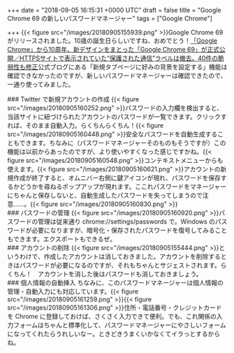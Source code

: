 
+++
date = "2018-09-05 16:15:31 +0000 UTC"
draft = false
title = "Google Chrome 69 の新しいパスワードマネージャー"
tags = ["Google Chrome"]

+++
{{< figure src="/images/20180905155939.png"  >}}Google Chrome 69 がリリースされました。10歳の誕生日らしいですね、おめでとう！[「Google Chrome」から10周年、新デザインをまとった「Google Chrome 69」が正式公開／HTTPSサイトで表示されていた“保護された通信”ラベルは撤去。40件の脆弱性も修正](https://forest.watch.impress.co.jp/docs/news/1141539.html)公式ブログにある「新規タブページに好みの背景を設定する」機能は確認できなかったのですが、新しいパスワードマネージャーは確認できたので、一通り使ってみました。

<div class="section">
    ### Twitter で新規アカウントの作成
    {{< figure src="/images/20180905160252.png"  >}}パスワードの入力欄を検出すると、当該サイトに紐づけられたアカウントのパスワードが一覧できます。クリックすれば、そのまま自動入力。らくちんらくちん！{{< figure src="/images/20180905160448.png"  >}}安全なパスワードを自動生成することもできます。ちなみに（パスワードマネージャーそのものもそうですが）この機能は以前からあったのですが、より使いやすくなった感じですかね。{{< figure src="/images/20180905160548.png"  >}}コンテキストメニューからも使えます。{{< figure src="/images/20180905160621.png"  >}}アカウントの新規作成が終了すると、オムニバー右側に鍵アイコンが現れ、パスワードを保存するかどうかを尋ねるポップアップが現れます。ここれパスワードをマネージャーにちゃんと保存しないと、自動生成したパスワードを失ってしまうので注意……。{{< figure src="/images/20180905160830.png"  >}}<br/>


</div>
<div class="section">
    ### パスワードの管理
    {{< figure src="/images/20180905160920.png"  >}}パスワードの管理は従来通り chrome://settings/passwords で。Windows のパスワードが必要になりますが、暗号化・保存されたパスワードを復号してみることもできます。エクスポートもできるぜ。

</div>
<div class="section">
    ### アカウントの削除
    {{< figure src="/images/20180905155444.png"  >}}というわけで、作成したアカウントは消しておきました。アカウントを削除するときはパスワードが必要になるのですが、それもちゃんとサジェストされます。らくちん！　アカウントを消した後はパスワードも消しておきましょう。

</div>
<div class="section">
    ### 個人情報の自動挿入
    ちなみに、このパスワードマネージャーは個人情報の管理・自動入力にも対応しています。{{< figure src="/images/20180905161259.png"  >}}{{< figure src="/images/20180905161306.png"  >}}住所・電話番号・クレジットカードを Chrome に登録しておけば、さくさく入力できて便利。でも、これ関係の入力フォームはちゃんと標準化して、パスワードマネージャーにやさしいフォームになってくれたらうれしいなー。ときどきうまくいかなくてイラっとするからね。

</div>

